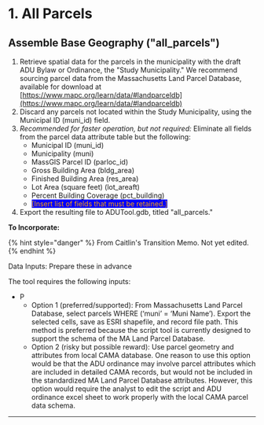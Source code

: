 # 1. All Parcels

## Assemble Base Geography ("all\_parcels")

1. Retrieve spatial data for the parcels in the municipality with the draft ADU Bylaw or Ordinance, the "Study Municipality." We recommend sourcing parcel data from the Massachusetts Land Parcel Database, available for download at [https://www.mapc.org/learn/data/#landparceldb](https://www.mapc.org/learn/data/#landparceldb)
2. Discard any parcels not located within the Study Municipality, using the Municipal ID (muni\_id) field.&#x20;
3. _Recommended for faster operation, but not required:_ Eliminate all fields from the parcel data attribute table but the following:
   * Municipal ID (muni\_id)
   * Municipality (muni)
   * MassGIS Parcel ID (parloc\_id)
   * Gross Building Area (bldg\_area)
   * Finished Building Area (res\_area)
   * Lot Area (square feet) (lot\_areaft)
   * Percent Building Coverage (pct\_building)
   * <mark style="color:orange;background-color:blue;">\[Insert list of fields that must be retained.]</mark>
4. Export the resulting file to ADUTool.gdb, titled "all\_parcels."

**To Incorporate:**

{% hint style="danger" %}
From Caitlin's Transition Memo. Not yet edited.
{% endhint %}

Data Inputs: Prepare these in advance

The tool requires the following inputs:

* P
  * Option 1 (preferred/supported): From Massachusetts Land Parcel Database, select parcels WHERE (‘muni’ = ‘Muni Name’). Export the selected cells, save as ESRI shapefile, and record file path. This method is preferred because the script tool is currently designed to support the schema of the MA Land Parcel Database.
  * Option 2 (risky but possible reward): Use parcel geometry and attributes from local CAMA database. One reason to use this option would be that the ADU ordinance may involve parcel attributes which are included in detailed CAMA records, but would not be included in the standardized MA Land Parcel Database attributes. However, this option would require the analyst to edit the script and ADU ordinance excel sheet to work properly with the local CAMA parcel data schema.&#x20;

****
